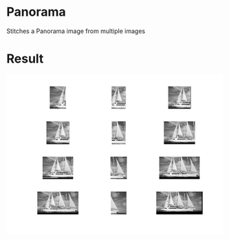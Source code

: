 # Panorama
Stitches a Panorama image from multiple images

# Result
![alt tag](https://github.com/KajalGada/panorama/blob/master/ResultExample.png)

